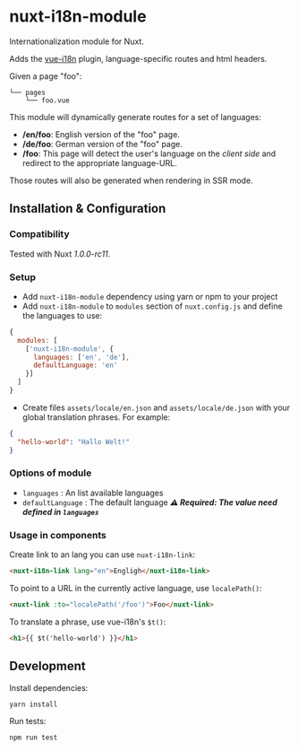 nuxt-i18n-module
================

Internationalization module for Nuxt.


Adds the [vue-i18n](https://github.com/kazupon/vue-i18n) plugin, language-specific routes and html headers.

Given a page "foo":
```
└── pages
    └── foo.vue
```
This module will dynamically generate routes for a set of languages:
- **/en/foo**: English version of the "foo" page.
- **/de/foo**: German version of the "foo" page.
- **/foo**: This page will detect the user's language on the *client side* and redirect to the appropriate language-URL.

Those routes will also be generated when rendering in SSR mode.

Installation & Configuration
----------------------------
### Compatibility

Tested with Nuxt *1.0.0-rc11*.

### Setup
- Add `nuxt-i18n-module` dependency using yarn or npm to your project
- Add `nuxt-i18n-module` to `modules` section of `nuxt.config.js` and define the languages to use:
```js
{
  modules: [
    ['nuxt-i18n-module', {
      languages: ['en', 'de'],
      defaultLanguage: 'en'
    }]
  ]
}
```
- Create files `assets/locale/en.json` and `assets/locale/de.json` with your global translation phrases.
For example:
```json
{
  "hello-world": "Hallo Welt!"
}
```

### Options of module
- `languages` : An list available languages
- `defaultLanguage` : The default language ***⚠ Required: The value need defined in `languages`***

### Usage in components
Create link to an lang you can use `nuxt-i18n-link`:
```html
<nuxt-i18n-link lang="en">Engligh</nuxt-i18n-link>
```

To point to a URL in the currently active language, use `localePath()`:
```html
<nuxt-link :to="localePath('/foo')">Foo</nuxt-link>
```

To translate a phrase, use vue-i18n's `$t()`:
```html
<h1>{{ $t('hello-world') }}</h1>
```

Development
-----------
Install dependencies:
```
yarn install
```

Run tests:
```
npm run test
```
